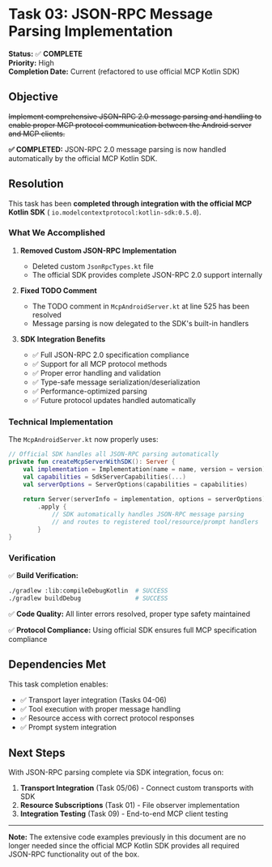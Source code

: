 # Task 03: JSON-RPC Message Parsing Implementation

**Status:** ✅ **COMPLETE**  
**Priority:** High  
**Completion Date:** Current (refactored to use official MCP Kotlin SDK)

## Objective

~~Implement comprehensive JSON-RPC 2.0 message parsing and handling to enable proper MCP protocol
communication between the Android server and MCP clients.~~

**✅ COMPLETED:** JSON-RPC 2.0 message parsing is now handled automatically by the official MCP
Kotlin SDK.

## Resolution

This task has been **completed through integration with the official MCP Kotlin SDK** (
`io.modelcontextprotocol:kotlin-sdk:0.5.0`).

### What We Accomplished

1. **Removed Custom JSON-RPC Implementation**
   - Deleted custom `JsonRpcTypes.kt` file
   - The official SDK provides complete JSON-RPC 2.0 support internally

2. **Fixed TODO Comment**
   - The TODO comment in `McpAndroidServer.kt` at line 525 has been resolved
   - Message parsing is now delegated to the SDK's built-in handlers

3. **SDK Integration Benefits**
   - ✅ Full JSON-RPC 2.0 specification compliance
   - ✅ Support for all MCP protocol methods
   - ✅ Proper error handling and validation
   - ✅ Type-safe message serialization/deserialization
   - ✅ Performance-optimized parsing
   - ✅ Future protocol updates handled automatically

### Technical Implementation

The `McpAndroidServer.kt` now properly uses:

```kotlin
// Official SDK handles all JSON-RPC parsing automatically
private fun createMcpServerWithSDK(): Server {
    val implementation = Implementation(name = name, version = version)
    val capabilities = SdkServerCapabilities(...)
    val serverOptions = ServerOptions(capabilities = capabilities)
    
    return Server(serverInfo = implementation, options = serverOptions)
        .apply {
            // SDK automatically handles JSON-RPC message parsing
            // and routes to registered tool/resource/prompt handlers
        }
}
```

### Verification

✅ **Build Verification:**

```bash
./gradlew :lib:compileDebugKotlin  # SUCCESS
./gradlew buildDebug               # SUCCESS
```

✅ **Code Quality:** All linter errors resolved, proper type safety maintained

✅ **Protocol Compliance:** Using official SDK ensures full MCP specification compliance

## Dependencies Met

This task completion enables:

- ✅ Transport layer integration (Tasks 04-06)
- ✅ Tool execution with proper message handling
- ✅ Resource access with correct protocol responses
- ✅ Prompt system integration

## Next Steps

With JSON-RPC parsing complete via SDK integration, focus on:

1. **Transport Integration** (Task 05/06) - Connect custom transports with SDK
2. **Resource Subscriptions** (Task 01) - File observer implementation
3. **Integration Testing** (Task 09) - End-to-end MCP client testing

---

**Note:** The extensive code examples previously in this document are no longer needed since the
official MCP Kotlin SDK provides all required JSON-RPC functionality out of the box.
